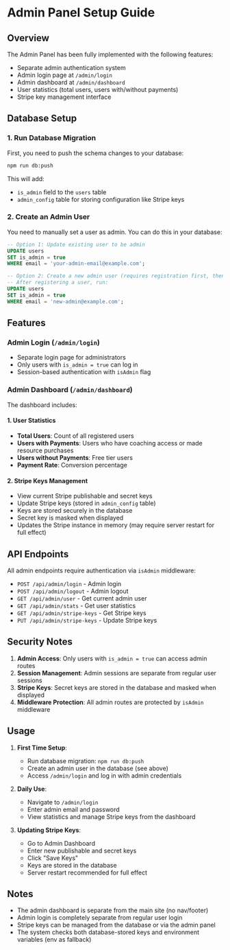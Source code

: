 # Admin Panel Setup Guide

## Overview
The Admin Panel has been fully implemented with the following features:
- Separate admin authentication system
- Admin login page at `/admin/login`
- Admin dashboard at `/admin/dashboard`
- User statistics (total users, users with/without payments)
- Stripe key management interface

## Database Setup

### 1. Run Database Migration
First, you need to push the schema changes to your database:

```bash
npm run db:push
```

This will add:
- `is_admin` field to the `users` table
- `admin_config` table for storing configuration like Stripe keys

### 2. Create an Admin User

You need to manually set a user as admin. You can do this in your database:

```sql
-- Option 1: Update existing user to be admin
UPDATE users 
SET is_admin = true 
WHERE email = 'your-admin-email@example.com';

-- Option 2: Create a new admin user (requires registration first, then update)
-- After registering a user, run:
UPDATE users 
SET is_admin = true 
WHERE email = 'new-admin@example.com';
```

## Features

### Admin Login (`/admin/login`)
- Separate login page for administrators
- Only users with `is_admin = true` can log in
- Session-based authentication with `isAdmin` flag

### Admin Dashboard (`/admin/dashboard`)
The dashboard includes:

#### 1. User Statistics
- **Total Users**: Count of all registered users
- **Users with Payments**: Users who have coaching access or made resource purchases
- **Users without Payments**: Free tier users
- **Payment Rate**: Conversion percentage

#### 2. Stripe Keys Management
- View current Stripe publishable and secret keys
- Update Stripe keys (stored in `admin_config` table)
- Keys are stored securely in the database
- Secret key is masked when displayed
- Updates the Stripe instance in memory (may require server restart for full effect)

## API Endpoints

All admin endpoints require authentication via `isAdmin` middleware:

- `POST /api/admin/login` - Admin login
- `POST /api/admin/logout` - Admin logout
- `GET /api/admin/user` - Get current admin user
- `GET /api/admin/stats` - Get user statistics
- `GET /api/admin/stripe-keys` - Get Stripe keys
- `PUT /api/admin/stripe-keys` - Update Stripe keys

## Security Notes

1. **Admin Access**: Only users with `is_admin = true` can access admin routes
2. **Session Management**: Admin sessions are separate from regular user sessions
3. **Stripe Keys**: Secret keys are stored in the database and masked when displayed
4. **Middleware Protection**: All admin routes are protected by `isAdmin` middleware

## Usage

1. **First Time Setup**:
   - Run database migration: `npm run db:push`
   - Create an admin user in the database (see above)
   - Access `/admin/login` and log in with admin credentials

2. **Daily Use**:
   - Navigate to `/admin/login`
   - Enter admin email and password
   - View statistics and manage Stripe keys from the dashboard

3. **Updating Stripe Keys**:
   - Go to Admin Dashboard
   - Enter new publishable and secret keys
   - Click "Save Keys"
   - Keys are stored in the database
   - Server restart recommended for full effect

## Notes

- The admin dashboard is separate from the main site (no nav/footer)
- Admin login is completely separate from regular user login
- Stripe keys can be managed from the database or via the admin panel
- The system checks both database-stored keys and environment variables (env as fallback)
